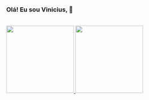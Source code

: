 ###  Olá! Eu sou Vinicius, 👋

<br/>

<div>
  <a href="https://github.com/augvinicius">
  <img height= "180em" src="https://github-readme-stats.vercel.app/api?username=augvinicius&show_icons=true&theme=onedark&count_private=true" /> 
  <img height= "180em" max-width= "430px" src="https://github-readme-stats.vercel.app/api/top-langs/?username=augvinicius&layout=compact&theme=onedark" />
</div>
